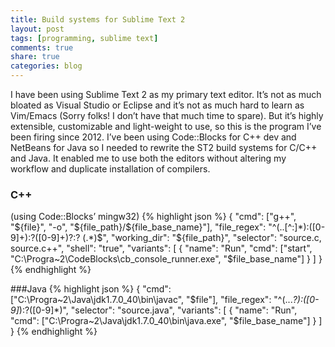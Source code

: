 ```yaml
---
title: Build systems for Sublime Text 2
layout: post
tags: [programming, sublime text]
comments: true
share: true
categories: blog
---
```

I have been using Sublime Text 2 as my primary text editor. It&#8217;s not as much bloated as Visual Studio or Eclipse and it&#8217;s not as much hard to learn as Vim/Emacs (Sorry folks! I don&#8217;t have that much time to spare). But it&#8217;s highly extensible, customizable and light-weight to use, so this is the program I&#8217;ve been firing since 2012. I&#8217;ve been using Code::Blocks for C++ dev and NetBeans for Java so I needed to rewrite the ST2 build systems for C/C++ and Java. It enabled me to use both the editors without altering my workflow and duplicate installation of compilers.

### C++

  (using Code::Blocks&#8217; mingw32)
{% highlight json %}
{
     "cmd": ["g++", "${file}", "-o", "${file_path}/${file_base_name}"],
     "file_regex": "^(..[^:]*):([0-9]+):?([0-9]+)?:? (.*)$",
     "working_dir": "${file_path}",
     "selector": "source.c, source.c++",
     "shell": "true",
     "variants":
     [
     {
          "name": "Run",
          "cmd": ["start", "C:\\Progra~2\\CodeBlocks\\cb_console_runner.exe", "$file_base_name"]
     }
     ]
}
{% endhighlight %}

###Java
{% highlight json %}
{
     "cmd": ["C:\\Progra~2\\Java\\jdk1.7.0_40\\bin\\javac", "$file"],
     "file_regex": "^(...*?):([0-9]*):?([0-9]*)",
     "selector": "source.java",
     "variants":
     [
     {
          "name": "Run",
          "cmd": ["C:\\Progra~2\\Java\\jdk1.7.0_40\\bin\\java.exe", "$file_base_name"]
     }
     ]
}
{% endhighlight %}  